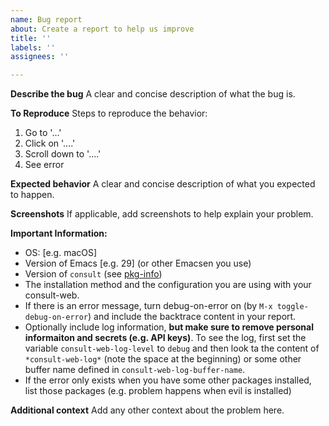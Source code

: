 ```yaml
---
name: Bug report
about: Create a report to help us improve
title: ''
labels: ''
assignees: ''

---
```


**Describe the bug**
A clear and concise description of what the bug is.

**To Reproduce**
Steps to reproduce the behavior:
1. Go to '...'
2. Click on '....'
3. Scroll down to '....'
4. See error

**Expected behavior**
A clear and concise description of what you expected to happen.

**Screenshots**
If applicable, add screenshots to help explain your problem.

**Important Information:**
 - OS: [e.g. macOS]
 - Version of Emacs [e.g. 29] (or other Emacsen you use)
 - Version of `consult` (see [pkg-info](https://github.com/emacsorphanage/pkg-info))
 - The installation method and the configuration you are using with your consult-web.
 - If there is an error message, turn debug-on-error on (by `M-x toggle-debug-on-error`) and include the backtrace content in your report.
 - Optionally include log information, **but make sure to remove personal informaiton and secrets (e.g. API keys)**. To see the log, first set the variable `consult-web-log-level` to `debug` and then look ta the content of ` *consult-web-log*` (note the space at the beginning) or some other buffer name defined in `consult-web-log-buffer-name`.
 - If the error only exists when you have some other packages installed, list those packages (e.g. problem happens when evil is installed)

**Additional context**
Add any other context about the problem here.
